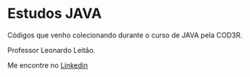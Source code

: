 # Estudos JAVA 

Códigos que venho colecionando durante o curso de JAVA pela COD3R.  

Professor Leonardo Leitão.  

Me encontre no [Linkedin](https://www.linkedin.com/in/cl%C3%A1udio-rocha-570845216/)

